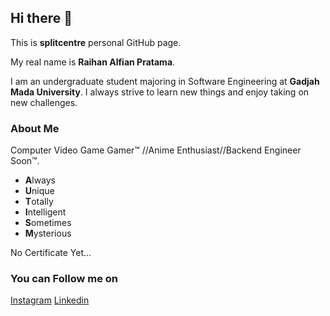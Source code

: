## Hi there 👋

This is **splitcentre** personal GitHub page.<br>

My real name is **Raihan Alfian Pratama**.

I am an undergraduate student majoring in Software Engineering at **Gadjah Mada University**. I always strive to learn new things and enjoy taking on new challenges.

### About Me
Computer Video Game Gamer™ //Anime Enthusiast//Backend Engineer Soon™.<br>

- **A**lways
- **U**nique
- **T**otally
- **I**ntelligent
- **S**ometimes
- **M**ysterious

No Certificate Yet...

### You can Follow me on
[Instagram](https://www.instagram.com/raihanap1856/)
[Linkedin](https://www.linkedin.com/in/raihan-pr4tam4/)
